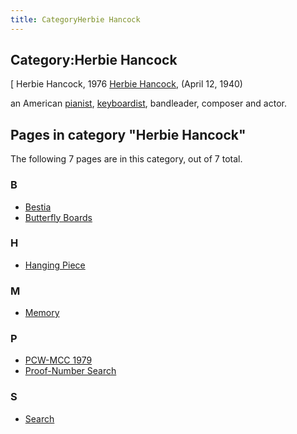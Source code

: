 ```yaml
---
title: CategoryHerbie Hancock
---
```

## Category:Herbie Hancock



\[ Herbie Hancock, 1976
[Herbie Hancock](https://en.wikipedia.org/wiki/Herbie_Hancock), (April 12, 1940)

an American [pianist](https://en.wikipedia.org/wiki/Pianist), [keyboardist](https://en.wikipedia.org/wiki/Keyboardist), bandleader, composer and actor.

## Pages in category "Herbie Hancock"

The following 7 pages are in this category, out of 7 total.

### B

- [Bestia](Bestia "Bestia")
- [Butterfly Boards](Butterfly_Boards "Butterfly Boards")

### H

- [Hanging Piece](Hanging_Piece "Hanging Piece")

### M

- [Memory](Memory "Memory")

### P

- [PCW-MCC 1979](PCW-MCC_1979 "PCW-MCC 1979")
- [Proof-Number Search](Proof-Number_Search "Proof-Number Search")

### S

- [Search](Search "Search")

